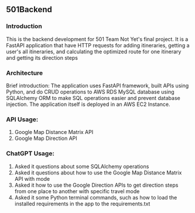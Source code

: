 ## 501Backend

### Introduction
 This is the backend development for 501 Team Not Yet's final project. It is a FastAPI application that have HTTP
 requests for adding itineraries, getting a user's all itineraries, and calculating the optimized route for one 
 itinerary and getting its direction steps
 

### Architecture


Brief introduction:
The application uses FastAPI framework, built APIs using Python, and do CRUD operations to AWS RDS MySQL database 
using SQLAlchemy ORM to make SQL operations easier and prevent database injection. The application itself is deployed
in an AWS EC2 Instance.


### API Usage:
1. Google Map Distance Matrix API
2. Google Map Direction API

### ChatGPT Usage:
1. Asked it questions about some SQLAlchemy operations
2. Asked it questions about how to use the Google Map Distance Matrix API with mode
3. Asked it how to use the Google Direction APIs to get direction steps from one place to another with specific travel 
mode
4. Asked it some Python terminal commands, such as how to load the installed requirements in the app to the 
requirements.txt